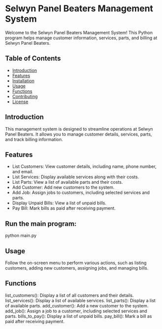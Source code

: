 # Selwyn Panel Beaters Management System

Welcome to the Selwyn Panel Beaters Management System! This Python program helps manage customer information, services, parts, and billing at Selwyn Panel Beaters.

## Table of Contents
- [Introduction](#introduction)
- [Features](#features)
- [Installation](#installation)
- [Usage](#usage)
- [Functions](#functions)
- [Contributing](#contributing)
- [License](#license)

## Introduction

This management system is designed to streamline operations at Selwyn Panel Beaters. It allows you to manage customer details, services, parts, and track billing information.

## Features

- List Customers: View customer details, including name, phone number, and email.
- List Services: Display available services along with their costs.
- List Parts: View a list of available parts and their costs.
- Add Customer: Add new customers to the system.
- Add Job: Assign jobs to customers, including selected services and parts.
- Display Unpaid Bills: View a list of unpaid bills.
- Pay Bill: Mark bills as paid after receiving payment.

## Run the main program:

python main.py

## Usage
Follow the on-screen menu to perform various actions, such as listing customers, adding new customers, assigning jobs, and managing bills.

## Functions

list_customers(): Display a list of all customers and their details.
list_services(): Display a list of available services.
list_parts(): Display a list of available parts.
add_customer(): Add a new customer to the system.
add_job(): Assign a job to a customer, including selected services and parts.
bills_to_pay(): Display a list of unpaid bills.
pay_bill(): Mark a bill as paid after receiving payment.


